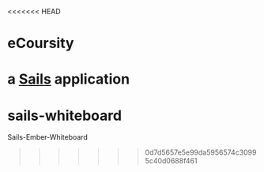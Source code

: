 <<<<<<< HEAD
# eCoursity

a [Sails](http://sailsjs.org) application
=======
sails-whiteboard
================

Sails-Ember-Whiteboard
>>>>>>> 0d7d5657e5e99da5956574c30995c40d0688f461
